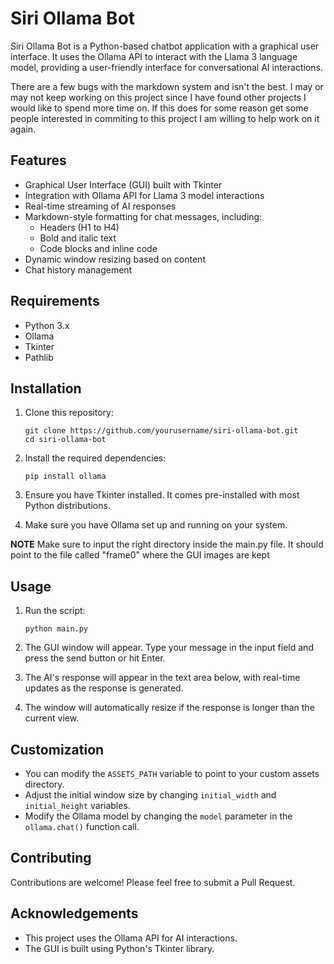 # Siri Ollama Bot

Siri Ollama Bot is a Python-based chatbot application with a graphical user interface. It uses the Ollama API to interact with the Llama 3 language model, providing a user-friendly interface for conversational AI interactions.

There are a few bugs with the markdown system and isn't the best. I may or may not keep working on this project since I have found other projects I would like to spend more time on. If this does for some reason get some people interested in commiting to this project I am willing to help work on it again.

## Features

- Graphical User Interface (GUI) built with Tkinter
- Integration with Ollama API for Llama 3 model interactions
- Real-time streaming of AI responses
- Markdown-style formatting for chat messages, including:
  - Headers (H1 to H4)
  - Bold and italic text
  - Code blocks and inline code
- Dynamic window resizing based on content
- Chat history management

## Requirements

- Python 3.x
- Ollama
- Tkinter
- Pathlib

## Installation

1. Clone this repository:
   ```
   git clone https://github.com/yourusername/siri-ollama-bot.git
   cd siri-ollama-bot
   ```

2. Install the required dependencies:
   ```
   pip install ollama
   ```

3. Ensure you have Tkinter installed. It comes pre-installed with most Python distributions.

4. Make sure you have Ollama set up and running on your system.

**NOTE** Make sure to input the right directory inside the main.py file. It should point to the file called "frame0" where the GUI images are kept

## Usage

1. Run the script:
   ```
   python main.py
   ```

2. The GUI window will appear. Type your message in the input field and press the send button or hit Enter.

3. The AI's response will appear in the text area below, with real-time updates as the response is generated.

4. The window will automatically resize if the response is longer than the current view.

## Customization

- You can modify the `ASSETS_PATH` variable to point to your custom assets directory.
- Adjust the initial window size by changing `initial_width` and `initial_height` variables.
- Modify the Ollama model by changing the `model` parameter in the `ollama.chat()` function call.

## Contributing

Contributions are welcome! Please feel free to submit a Pull Request.

## Acknowledgements

- This project uses the Ollama API for AI interactions.
- The GUI is built using Python's Tkinter library.

